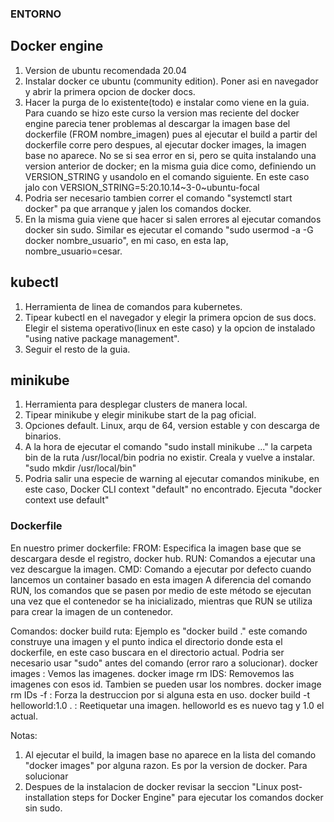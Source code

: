 ### ENTORNO
## Docker engine
1) Version de ubuntu recomendada 20.04
2) Instalar docker ce ubuntu (community edition). Poner asi en navegador y abrir la primera opcion de docker docs.
3) Hacer la purga de lo existente(todo) e instalar como viene en la guia. Para cuando se hizo este curso la version mas reciente del docker engine parecia tener problemas al descargar la imagen base del dockerfile (FROM nombre_imagen) pues al ejecutar el build a partir del dockerfile corre pero despues, al ejecutar docker images, la imagen base no aparece. No se si sea error en si, pero se quita instalando una version anterior de docker; en la misma guia dice como, definiendo un VERSION_STRING y usandolo en el comando siguiente. En este caso jalo con VERSION_STRING=5:20.10.14~3-0~ubuntu-focal
4) Podria ser necesario tambien correr el comando "systemctl start docker" pa que arranque y jalen los comandos docker.
5) En la misma guia viene que hacer si salen errores al ejecutar comandos docker sin sudo. Similar es ejecutar el comando "sudo usermod -a -G docker nombre_usuario", en mi caso, en esta lap, nombre_usuario=cesar.
## kubectl
1) Herramienta de linea de comandos para kubernetes.
2) Tipear kubectl en el navegador y elegir la primera opcion de sus docs. Elegir el sistema operativo(linux en este caso) y la opcion de instalado "using native package management".
3) Seguir el resto de la guia.
## minikube
1) Herramienta para desplegar clusters de manera local.
2) Tipear minikube y elegir minikube start de la pag oficial.
3) Opciones default. Linux, arqu de 64, version estable y con descarga de binarios.
4) A la hora de ejecutar el comando "sudo install minikube ..." la carpeta bin de la ruta /usr/local/bin podria no existir. Creala y vuelve a instalar. "sudo mkdir /usr/local/bin"
5) Podria salir una especie de warning al ejecutar comandos minikube, en este caso, Docker CLI context "default" no encontrado. Ejecuta "docker context use default"

### Dockerfile

En nuestro primer dockerfile:
FROM: Especifica la imagen base que se descargara desde el registro, docker hub.
RUN: Comandos a ejecutar una vez descargue la imagen.
CMD: Comando a ejecutar por defecto cuando lancemos un container basado en esta imagen
A diferencia del comando RUN, los comandos que se pasen por medio de este método se ejecutan una vez que el contenedor se ha inicializado, mientras que RUN se utiliza para crear la imagen de un contenedor.

Comandos:
docker build ruta: Ejemplo es "docker build ." este comando construye una imagen y el punto indica el directorio donde esta el dockerfile, en este caso buscara en el directorio actual. Podria ser necesario usar "sudo" antes del comando (error raro a solucionar).
docker images : Vemos las imagenes.
docker image rm IDS: Removemos las imagenes con esos id. Tambien se pueden usar los nombres.
docker image rm IDs -f : Forza la destruccion por si alguna esta en uso.
docker build -t helloworld:1.0 . : Reetiquetar una imagen. helloworld es es nuevo tag y 1.0 el actual.

Notas:
1) Al ejecutar el build, la imagen base no aparece en la lista del comando "docker images" por alguna razon. Es por la version de docker. Para solucionar 
2) Despues de la instalacion de docker revisar la seccion "Linux post-installation steps for Docker Engine" para ejecutar los comandos docker sin sudo.